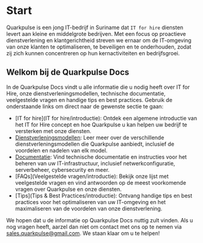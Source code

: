 # Start
Quarkpulse is een jong IT-bedrijf in Suriname dat `IT for hire` diensten levert aan kleine en middelgrote bedrijven. Met een focus op proactieve dienstverlening en klantgerichtheid streven we ernaar om de IT-omgeving van onze klanten te optimaliseren, te beveiligen en te onderhouden, zodat zij zich kunnen concentreren op hun kernactiviteiten en bedrijfsgroei.

## Welkom bij de Quarkpulse Docs

In de Quarkpulse Docs vindt u alle informatie die u nodig heeft over IT for Hire, onze dienstverleningsmodellen, technische documentatie, veelgestelde vragen en handige tips en best practices. Gebruik de onderstaande links om direct naar de gewenste sectie te gaan:

- [IT for hire](IT for hire/introductie): Ontdek een algemene introductie van het IT for Hire concept en hoe Quarkpulse u kan helpen uw bedrijf te versterken met onze diensten.
- [Dienstverleningsmodellen](Dienstverlening/introductie): Leer meer over de verschillende dienstverleningsmodellen die Quarkpulse aanbiedt, inclusief de voordelen en nadelen van elk model.
- [Documentatie](Documentatie/inleiding): Vind technische documentatie en instructies voor het beheren van uw IT-infrastructuur, inclusief netwerkconfiguratie, serverbeheer, cybersecurity en meer.
- [FAQs](Veelgestelde vragen/introductie): Bekijk onze lijst met veelgestelde vragen en vind antwoorden op de meest voorkomende vragen over Quarkpulse en onze diensten.
- [Tips](Tips & Best Practices/introductie): Ontvang handige tips en best practices voor het optimaliseren van uw IT-omgeving en het maximaliseren van de voordelen van onze dienstverlening.

We hopen dat u de informatie op Quarkpulse Docs nuttig zult vinden. Als u nog vragen heeft, aarzel dan niet om contact met ons op te nemen via sales.quarkpulse@gmail.com. We staan ​​klaar om u te helpen!
